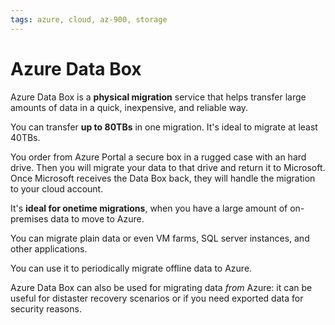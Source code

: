 ```yaml
---
tags: azure, cloud, az-900, storage
---
```


# Azure Data Box

Azure Data Box is a **physical migration** service that helps transfer large amounts of data in a quick, inexpensive, and reliable way.

You can transfer **up to 80TBs** in one migration. It's ideal to migrate at least 40TBs.

You order from Azure Portal a secure box in a rugged case with an hard drive. Then you will migrate your data to that drive and return it to Microsoft. Once Microsoft receives the Data Box back, they will handle the migration to your cloud account.

It's **ideal for onetime migrations**, when you have a large amount of on-premises data to move to Azure.

You can migrate plain data or even VM farms, SQL server instances, and other applications.

You can use it to periodically migrate offline data to Azure.

Azure Data Box can also be used for migrating data _from_ Azure: it can be useful for distaster recovery scenarios or if you need exported data for security reasons.
